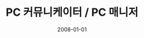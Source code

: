 ---
caption: #what displays in the portfolio grid:
  title: PC 커뮤니케이터/PC 매니저
  subtitle: 피쳐폰/PC 동기화 어플리케이션
  thumbnail: assets/img/portfolio/pccomm/thumb_pccomm.png
  
#what displays when the item is clicked:
title: "PC 커뮤니케이터 / PC 매니저"
projecttitle: "프로젝트 설명"
project: "PC 커뮤니케이터<br>
&nbsp;• KTFT 제조사의 단말기(Ever 시리즈)와 PC와의 데이터 전송을 하는 프로그램 개발<br>
&nbsp;• 휴대폰 분실 시에도 PC에 전화번호부 등을 파일로 보관할 수 있으므로 중요한 개인정보 손실 방지함<br>
&nbsp;• PC Communicator 프로그램에서 제공하는 다양한 멜로디를 다운 받아 착신 벨, 시각 알람음 등으로 설정 기능 제공<br>
&nbsp;• 웹에서 다운 받은 이미지를 편집해 애니메이션을 꾸민 다음 휴대폰으로 다운 받아 각종 화면으로 설정<br>
&nbsp;• 휴대폰과 PC를 연결하지 않고도 PC에 저장되어 있는 파일을 수시로 수정 가능<br><br>
PC 매니저<br>
&nbsp;• 수출용 삼성 애니콜 피쳐폰과 PC의 데이터 싱크 프로그램<br>
&nbsp;• 주소록, 일정, SMS, 사진, 음악, 동영상등의 PC와 Phone 데이터 싱크"
roletitle: "주요역할"
role: "버그 수정 및 신규 모델 적용"
datetitle: "참여기간"
startdate: 2007/03
enddate: 2008/01
skilltitle: "개발언어 및 주요기술"
skills:
  - title: "Delphi"
linktitle: "링크(서비스 종료)"
link: "http://kr.samsungmobile.com/"
imagetitle: "참고화면"
images:
 - src: assets/img/portfolio/pccomm/pccomm_01.png
 - alt: 
date: 2008-01-01
---